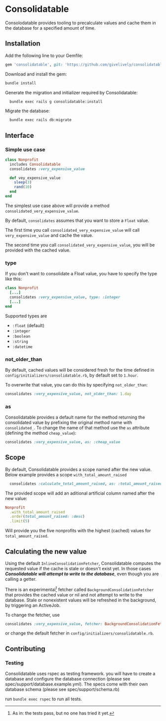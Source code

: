 # Consolidatable

Consolodatable provides tooling to precalculate values and cache them in the database for a specified amount of time.

## Installation
Add the following line to your Gemfile:
```ruby
gem 'consolidatable', git: 'https://github.com/givelively/consolidatable.git'
```

Download and install the gem:
```sh
bundle install
```

Generate the migration and initializer required by Consolidatable:
```sh
  bundle exec rails g consolidatable:install
```

Migrate the database:
```sh
  bundle exec rails db:migrate
```

## Interface

### Simple use case
```ruby
class Nonprofit
  includes Consolidatable
  consolidates :very_expensive_value

  def vey_expensive_value
    sleep(3)
    rand(10)
  end
end
```

The simplest use case above will provide a method `consolidated_very_expensive_value`.

By default, `consolidates` assumes that you want to store a `Float` value.

The first time you call `consolidated_very_expensive_value` will call `very_expensive_value` and cache the value.

The second time you call `consolidated_very_expensive_value`, you will be provided with the cached value.

### type
If you don't want to consolidate a Float value, you have to specify the type like this:
```ruby
class Nonprofit
  [...]
  consolidates :very_expensive_value, type: :integer
  [...]
end
```
Supported types are
- `:float` (default)
- `:integer`
- `:boolean`
- `:string`
- `:datetime`

### not_older_than

By default, cached values will be considered fresh for the time defined in `config/initializers/consolidatable.rb`, by default set to `1.hour`.

To overwrite that value, you can do this by specifying `not_older_than`:
```ruby
consolidates :very_expensive_value, not_older_than: 1.day
```

### as

Consolidatable provides a default name for the method returning the consolidated value by prefixing the original method name with `consolidated_`.
To change the name of that method use the `as` attribute (defining the method `cheap_value`):
```ruby
consolidates :very_expensive_value, as: :cheap_value
```

## Scope
By default, Consolidatable provides a scope named after the new value. Below example provides a scope `with_total_amount_raised`
```ruby
  consolidates :calculate_total_amount_raised, as: :total_amount_raised
```
The provided scope will add an aditional artificial column named after the new value:
```ruby
Nonprofit
  .with_total_amount_raised
  .order(total_amount_raised: :desc)
  .limit(5)
```
Will provide you the five nonprofits with the highest (cached) values for `total_amount_raised`.

## Calculating the new value
Using the default `InlineConsolidationFetcher`, Consolidatable computes the requested value if the cache is stale or doesn't exist yet. In those cases **_Consolidatable will attempt to write to the database_**, even though you are calling a getter.

There is an experimental[^experimental] fetcher called `BackgroundConsolidationFetcher` that provides the cached value or nil and not attempt to write to the database. Stale or nonexistent values will be refreshed in the background, by triggering an ActiveJob.

To change the fetcher, use
```ruby
consolidates :very_expensive_value, fetcher: BackgroundConsolidationFetcher
```
or change the default fetcher in `config/initializers/consolidatable.rb`.

[^experimental]: As in: the tests pass, but no one has tried it yet.

## Contributing

### Testing

Consolidatable uses rspec as testing framework.
you will have to create a database and configure the database connection (please see
spec/support/database.example.yml). The specs come with their own database schema (please see
spec/support/schema.rb)

run `bundle exec rspec` to run all tests.
